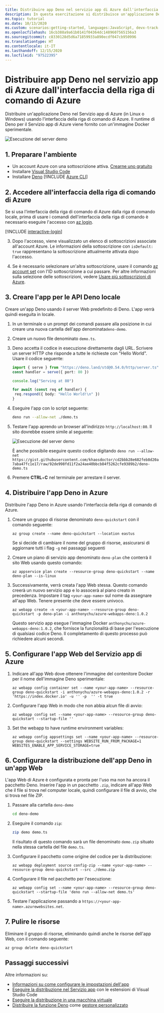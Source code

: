 ```yaml
---
title: Distribuire app Deno nel servizio app di Azure dall'interfaccia della riga di comando di Azure
description: In questa esercitazione si distribuisce un'applicazione Deno nel servizio app di Azure, in Linux o in Windows, usando l'interfaccia della riga di comando di Azure.
ms.topic: tutorial
ms.date: 10/13/2020
ms.custom: scenarios:getting-started, languages:JavaScript, devx-track-javascript
ms.openlocfilehash: 16cb388a9a61b0141f04364dc1489607565156a3
ms.sourcegitcommit: c8330128d5d6a71859933a890ecdf047cb950996
ms.translationtype: HT
ms.contentlocale: it-IT
ms.lasthandoff: 12/15/2020
ms.locfileid: "97522395"
---
```

# <a name="deploy-deno-apps-to-azure-app-service-from-the-azure-cli"></a>Distribuire app Deno nel servizio app di Azure dall'interfaccia della riga di comando di Azure

Distribuire un'applicazione Deno nel Servizio app di Azure (in Linux o Windows) usando l'interfaccia della riga di comando di Azure. Il runtime di Deno per il Servizio app di Azure viene fornito con un'immagine Docker sperimentale. 

![Esecuzione del server demo](../media/deploy-azure/deno-hello-world.png)

## <a name="1-prepare-your-environment"></a>1. Preparare l'ambiente

- Un account Azure con una sottoscrizione attiva. [Crearne uno gratuito](https://azure.microsoft.com/free/?utm_source=campaign&utm_campaign=vscode-tutorial-appservice-deno&mktingSource=vscode-tutorial-appservice-deno)
- Installare [Visual Studio Code](https://code.visualstudio.com/)
- Installare [Deno](https://deno.land/#installation)
[!INCLUDE [Azure CLI](../../includes/azure-cli-prepare-your-environment-no-header.md)]


## <a name="2-sign-in-to-azure-cli"></a>2. Accedere all'interfaccia della riga di comando di Azure

Se si usa l'interfaccia della riga di comando di Azure dalla riga di comando locale, prima di usare i comandi dell'interfaccia della riga di comando è necessario eseguire l'accesso con [az login](/cli/azure/reference-index#az-login).

[!INCLUDE [interactive-login](../../azure-cli/includes/interactive-login.md)]

3. Dopo l'accesso, viene visualizzato un elenco di sottoscrizioni associate all'account Azure. Le informazioni della sottoscrizione con `isDefault: true` rappresentano la sottoscrizione attualmente attivata dopo l'accesso. 

4. Se è necessario selezionare un'altra sottoscrizione, usare il comando [az account set](/cli/azure/account#az-account-set) con l'ID sottoscrizione a cui passare. Per altre informazioni sulla selezione delle sottoscrizioni, vedere [Usare più sottoscrizioni di Azure](/cli/azure/manage-azure-subscriptions-azure-cli).

## <a name="3-create-local-deno-api-app"></a>3. Creare l'app per le API Deno locale

Creare un'app Deno usando il server Web predefinito di Deno. L'app verrà quindi eseguita in locale.

1. In un terminale o un prompt dei comandi passare alla posizione in cui creare una nuova cartella dell'app denominata`deno-demo`.

1. Creare un nuovo file denominato `demo.ts`.
1. Deno accetta il codice in esecuzione direttamente dagli URL. Scrivere un server HTTP che risponde a tutte le richieste con "Hello World". Usare il codice seguente:

    ```typescript
    import { serve } from "https://deno.land/std@0.54.0/http/server.ts"
    const handler = serve({ port: 80 })

    console.log("Serving at 80")

    for await (const req of handler) {
     req.respond({ body: "Hello World!\n" })
    }
    ```

1. Eseguire l'app con lo script seguente:

    ```bash
    deno run --allow-net ./demo.ts
    ```

1. Testare l'app aprendo un browser all'indirizzo `http://localhost:80`. Il sito dovrebbe essere simile al seguente:

    ![Esecuzione del server demo](../media/deploy-azure/deno-hello-world.png)

    È anche possibile eseguire questo codice digitando `deno run --allow-net https://gist.githubusercontent.com/khaosdoctor/cd2bbb28e682feb8d20a7aba47fc1e17/raw/92de998fd11f2a24ae40bbcb84f5262cfe9389b2/deno-demo.ts`

1. Premere **CTRL**+**C** nel terminale per arrestare il server.

## <a name="4-deploy-deno-app-to-azure"></a>4. Distribuire l'app Deno in Azure

Distribuire l'app Deno in Azure usando l'interfaccia della riga di comando di Azure.

1. Creare un gruppo di risorse denominato `deno-quickstart` con il comando seguente:

    ```azurecli
    az group create --name deno-quickstart --location eastus
    ```

    Se si decide di cambiare il nome del gruppo di risorse, assicurarsi di aggiornare tutti i flag `-g` nei passaggi seguenti

1. Creare un piano di servizio app denominato `deno-plan` che conterrà il sito Web usando questo comando:

    ```azurecli
    az appservice plan create --resource-group deno-quickstart --name deno-plan --is-linux
    ```

1. Successivamente, verrà creata l'app Web stessa. Questo comando creerà un nuovo servizio app e lo assocerà al piano creato in precedenza. Impostare il tag `<your-app-name>` sul nome da assegnare all'app Web. Tenere presente che deve essere univoco.

    ```azurecli
    az webapp create -n <your-app-name> --resource-group deno-quickstart -p deno-plan -i anthonychu/azure-webapps-deno:1.0.2
    ```

    Questo servizio app esegue l'immagine Docker `anthonychu/azure-webapps-deno:1.0.2`, che fornisce la funzionalità di base per l'esecuzione di qualsiasi codice Deno. Il completamento di questo processo può richiedere alcuni secondi.

## <a name="5-configure-the-azure-app-service-webapp"></a>5. Configurare l'app Web del Servizio app di Azure

1. Indicare all'app Web dove ottenere l'immagine del contenitore Docker per il nome dell'immagine Deno sperimentale:

    ```azurecli
    az webapp config container set --name <your-app-name> --resource-group deno-quickstart -i anthonychu/azure-webapps-deno:1.0.2 -r 'https://index.docker.io' -u '' -p  '' -t true
    ```

1. Configurare l'app Web in modo che non abbia alcun file di avvio:

    ```azurecli
    az webapp config set --name <your-app-name> --resource-group deno-quickstart --startup-file ''

1. Set the webapp to have runtime environment variables:

    ```azurecli
    az webapp config appsettings set --name <your-app-name> --resource-group deno-quickstart --settings WEBSITE_RUN_FROM_PACKAGE=1 WEBSITES_ENABLE_APP_SERVICE_STORAGE=true
    ```

## <a name="6-configure-deno-app-deployment-to-web-app"></a>6. Configurare la distribuzione dell'app Deno in un'app Web 

L'app Web di Azure è configurata e pronta per l'uso ma non ha ancora il pacchetto Deno. Inserire l'app in un pacchetto `.zip`, indicare all'app Web che il file si trova nel computer locale, quindi configurare il file di avvio, che si trova nel file ZIP. 

1. Passare alla cartella `deno-demo`

    ```bash
    cd deno-demo
    ```

1. Eseguire il comando `zip`:

    ```bash
    zip demo demo.ts
    ```

    Il risultato di questo comando sarà un file denominato `demo.zip` situato nella stessa cartella del file `demo.ts`.

1. Configurare il pacchetto come origine del codice per la distribuzione:

    ```azurecli
    az webapp deployment source config-zip --name <your-app-name> --resource-group deno-quickstart --src ./demo.zip
    ```

1. Configurare il file nel pacchetto per l'esecuzione:

    ```azurecli
    az webapp config set --name <your-app-name> --resource-group deno-quickstart --startup-file 'deno run --allow-net demo.ts'
    ```

1. Testare l'applicazione passando a `https://<your-app-name>.azurewebsites.net`. 

## <a name="7-clean-up-resources"></a>7. Pulire le risorse

Eliminare il gruppo di risorse, eliminando quindi anche le risorse dell'app Web, con il comando seguente:

```azurecli
az group delete deno-quickstart
```

## <a name="next-steps"></a>Passaggi successivi

Altre informazioni su:
* [Informazioni su come configurare le impostazioni dell'app](../how-to/configure-web-app-settings.md)
* [Eseguire la distribuzione nel Servizio app](../tutorial-vscode-azure-app-service-node-01.md) con le estensioni di Visual Studio Code
* [Eseguire la distribuzione in una macchina virtuale](./nodejs-virtual-machine-vm/introduction.md)
* [Distribuire la funzione Deno](https://github.com/anthonychu/azure-functions-deno-worker) come [gestore personalizzato](/azure/azure-functions/functions-custom-handlers)